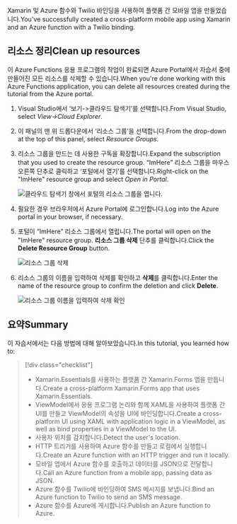 <span data-ttu-id="9f977-101">Xamarin 및 Azure 함수와 Twilio 바인딩을 사용하여 플랫폼 간 모바일 앱을 만들었습니다.</span><span class="sxs-lookup"><span data-stu-id="9f977-101">You've successfully created a cross-platform mobile app using Xamarin and an Azure function with a Twilio binding.</span></span>

## <a name="clean-up-resources"></a><span data-ttu-id="9f977-102">리소스 정리</span><span class="sxs-lookup"><span data-stu-id="9f977-102">Clean up resources</span></span>

<span data-ttu-id="9f977-103">이 Azure Functions 응용 프로그램의 작업이 완료되면 Azure Portal에서 자습서 중에 만들어진 모든 리소스를 삭제할 수 있습니다.</span><span class="sxs-lookup"><span data-stu-id="9f977-103">When you're done working with this Azure Functions application, you can delete all resources created during the tutorial from the Azure portal.</span></span>

1. <span data-ttu-id="9f977-104">Visual Studio에서 ‘보기->클라우드 탐색기’를 선택합니다.</span><span class="sxs-lookup"><span data-stu-id="9f977-104">From Visual Studio, select *View->Cloud Explorer*.</span></span>

2. <span data-ttu-id="9f977-105">이 패널의 맨 위 드롭다운에서 ‘리소스 그룹’을 선택합니다.</span><span class="sxs-lookup"><span data-stu-id="9f977-105">From the drop-down at the top of this panel, select *Resource Groups*.</span></span>

3. <span data-ttu-id="9f977-106">리소스 그룹을 만드는 데 사용한 구독을 확장합니다.</span><span class="sxs-lookup"><span data-stu-id="9f977-106">Expand the subscription that you used to create the resource group.</span></span> <span data-ttu-id="9f977-107">“ImHere” 리소스 그룹을 마우스 오른쪽 단추로 클릭하고 ‘포털에서 열기’를 선택합니다.</span><span class="sxs-lookup"><span data-stu-id="9f977-107">Right-click on the "ImHere" resource group and select *Open in Portal*.</span></span>

    ![클라우드 탐색기 창에서 포털의 리소스 그룹을 엽니다.](../media-drafts/9-open-resource-group-in-portal.png)

4. <span data-ttu-id="9f977-109">필요한 경우 브라우저에서 Azure Portal에 로그인합니다.</span><span class="sxs-lookup"><span data-stu-id="9f977-109">Log into the Azure portal in your browser, if necessary.</span></span>

5. <span data-ttu-id="9f977-110">포털이 “ImHere” 리소스 그룹에서 열립니다.</span><span class="sxs-lookup"><span data-stu-id="9f977-110">The portal will open on the "ImHere" resource group.</span></span> <span data-ttu-id="9f977-111">**리소스 그룹 삭제** 단추를 클릭합니다.</span><span class="sxs-lookup"><span data-stu-id="9f977-111">Click the **Delete Resource Group** button.</span></span>

    ![리소스 그룹 삭제](../media-drafts/9-delete-resource-group.png)

6. <span data-ttu-id="9f977-113">리소스 그룹의 이름을 입력하여 삭제를 확인하고 **삭제**를 클릭합니다.</span><span class="sxs-lookup"><span data-stu-id="9f977-113">Enter the name of the resource group to confirm the deletion and click **Delete**.</span></span>

    ![리소스 그룹 이름을 입력하여 삭제 확인](../media-drafts/9-confirm-delete-resource-group.png)

## <a name="summary"></a><span data-ttu-id="9f977-115">요약</span><span class="sxs-lookup"><span data-stu-id="9f977-115">Summary</span></span>

<span data-ttu-id="9f977-116">이 자습서에서는 다음 방법에 대해 알아보았습니다.</span><span class="sxs-lookup"><span data-stu-id="9f977-116">In this tutorial, you learned how to:</span></span>
> [!div class="checklist"]
> * <span data-ttu-id="9f977-117">Xamarin.Essentials를 사용하는 플랫폼 간 Xamarin.Forms 앱을 만듭니다.</span><span class="sxs-lookup"><span data-stu-id="9f977-117">Create a cross-platform Xamarin.Forms app that uses Xamarin.Essentials.</span></span>
> * <span data-ttu-id="9f977-118">ViewModel에서 응용 프로그램 논리와 함께 XAML을 사용하여 플랫폼 간 UI를 만들고 ViewModel의 속성을 UI에 바인딩합니다.</span><span class="sxs-lookup"><span data-stu-id="9f977-118">Create a cross-platform UI using XAML with application logic in a ViewModel, as well as bind properties in a ViewModel to the UI.</span></span>
> * <span data-ttu-id="9f977-119">사용자 위치를 감지합니다.</span><span class="sxs-lookup"><span data-stu-id="9f977-119">Detect the user's location.</span></span>
> * <span data-ttu-id="9f977-120">HTTP 트리거를 사용하여 Azure 함수를 만들고 로컬에서 실행합니다.</span><span class="sxs-lookup"><span data-stu-id="9f977-120">Create an Azure function with an HTTP trigger and run it locally.</span></span>
> * <span data-ttu-id="9f977-121">모바일 앱에서 Azure 함수를 호출하고 데이터를 JSON으로 전달합니다.</span><span class="sxs-lookup"><span data-stu-id="9f977-121">Call an Azure function from a mobile app, passing data as JSON.</span></span>
> * <span data-ttu-id="9f977-122">Azure 함수를 Twilio에 바인딩하여 SMS 메시지를 보냅니다.</span><span class="sxs-lookup"><span data-stu-id="9f977-122">Bind an Azure function to Twilio to send an SMS message.</span></span>
> * <span data-ttu-id="9f977-123">Azure 함수를 Azure에 게시합니다.</span><span class="sxs-lookup"><span data-stu-id="9f977-123">Publish an Azure function to Azure.</span></span>
